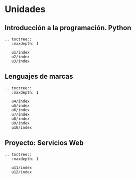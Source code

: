 # Unidades

## Introducción a la programación. Python

```eval_rst
.. toctree::
   :maxdepth: 1

   u1/index
   u2/index
   u3/index
```

## Lenguajes de marcas

```eval_rst
.. toctree::
   :maxdepth: 1

   u4/index
   u5/index
   u6/index
   u7/index
   u8/index
   u9/index
   u10/index
```

## Proyecto: Servicios Web

```eval_rst
.. toctree::
   :maxdepth: 1

   u11/index
   u12/index
```

